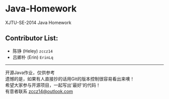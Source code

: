 # Java-Homework
XJTU-SE-2014 Java Homework
## Contributor List: 
+ 陈铮 (Heley) `zccz14`
+ 吕卿朴 (Erin) `ErinLq`

***
开源Java作业，仅供参考  
遗憾的是，如果有人直接抄的话用Git的版本控制很容易看出来噢！  
希望大家参与开源项目，一起写出'最好'的代码！  
有意者联系 zccz14@outlook.com 